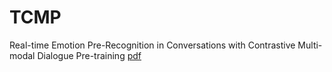 # TCMP
Real-time Emotion Pre-Recognition in Conversations with Contrastive Multi-modal Dialogue Pre-training [pdf](https://dl.acm.org/doi/10.1145/3583780.3615024)

# 
